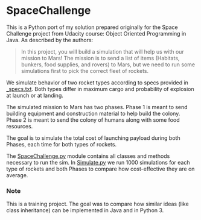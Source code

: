 # SpaceChallenge

This is a Python port of my solution prepared originally for the Space Challenge project from Udacity course: Object Oriented Programming in Java. As described by the authors: 

> In this project, you will build a simulation that will help us with our mission to Mars!
> The mission is to send a list of items (Habitats, bunkers, food supplies, and rovers) to Mars, but we need to run some simulations first to pick the correct fleet of rockets.

We simulate behavior of two rocket types according to specs provided in [_specs.txt](_specs.txt). Both types differ in maximum cargo and probability of explosion at launch or at landing. 

The simulated mission to Mars has two phases. Phase 1 is meant to send building equipment and construction material to help build the colony. Phase 2 is meant to send the colony of humans along with some food resources.

The goal is to simulate the total cost of launching payload during both Phases, each time for both types of rockets.

The [SpaceChallenge.py](SpaceChallenge.py) module contains all classes and methods necessary to run the sim. In [Simulate.py](Simulate.py) we run 1000 simulations for each type of rockets and both Phases to compare how cost-effective they are on average.

### Note

This is a training project. The goal was to compare how similar ideas (like class inheritance) can be implemented in Java and in Python 3.


